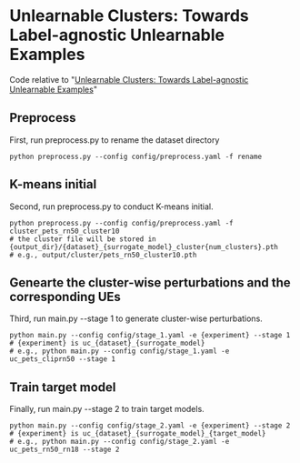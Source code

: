 # Unlearnable Clusters: Towards Label-agnostic Unlearnable Examples


Code relative to "[Unlearnable Clusters: Towards Label-agnostic Unlearnable Examples](https://arxiv.org/abs/2301.01217)"


## Preprocess
First, run preprocess.py to rename the dataset directory
```
python preprocess.py --config config/preprocess.yaml -f rename
```

## K-means initial
Second, run preprocess.py to conduct K-means initial.
```
python preprocess.py --config config/preprocess.yaml -f cluster_pets_rn50_cluster10
# the cluster file will be stored in {output_dir}/{dataset}_{surrogate_model}_cluster{num_clusters}.pth
# e.g., output/cluster/pets_rn50_cluster10.pth
```

## Genearte the cluster-wise perturbations and the corresponding UEs
Third, run main.py --stage 1 to generate cluster-wise perturbations.
```
python main.py --config config/stage_1.yaml -e {experiment} --stage 1 
# {experiment} is uc_{dataset}_{surrogate_model}
# e.g., python main.py --config config/stage_1.yaml -e uc_pets_cliprn50 --stage 1
```

## Train target model
Finally, run main.py --stage 2 to train target models.
```
python main.py --config config/stage_2.yaml -e {experiment} --stage 2 
# {experiment} is uc_{dataset}_{surrogate_model}_{target_model}
# e.g., python main.py --config config/stage_2.yaml -e uc_pets_rn50_rn18 --stage 2
```
